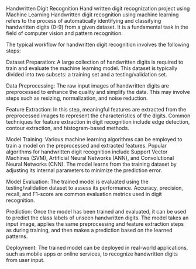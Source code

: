 Handwritten Digit Recognition
Hand written digit recognization project using Machine Learning
Handwritten digit recognition using machine learning refers to the process of automatically identifying and classifying handwritten digits (0-9) from a given dataset. It is a fundamental task in the field of computer vision and pattern recognition.

The typical workflow for handwritten digit recognition involves the following steps:

Dataset Preparation: A large collection of handwritten digits is required to train and evaluate the machine learning model. This dataset is typically divided into two subsets: a training set and a testing/validation set.

Data Preprocessing: The raw input images of handwritten digits are preprocessed to enhance the quality and simplify the data. This may involve steps such as resizing, normalization, and noise reduction.

Feature Extraction: In this step, meaningful features are extracted from the preprocessed images to represent the characteristics of the digits. Common techniques for feature extraction in digit recognition include edge detection, contour extraction, and histogram-based methods.

Model Training: Various machine learning algorithms can be employed to train a model on the preprocessed and extracted features. Popular algorithms for handwritten digit recognition include Support Vector Machines (SVM), Artificial Neural Networks (ANN), and Convolutional Neural Networks (CNN). The model learns from the training dataset by adjusting its internal parameters to minimize the prediction error.

Model Evaluation: The trained model is evaluated using the testing/validation dataset to assess its performance. Accuracy, precision, recall, and F1-score are common evaluation metrics used in digit recognition.

Prediction: Once the model has been trained and evaluated, it can be used to predict the class labels of unseen handwritten digits. The model takes an input image, applies the same preprocessing and feature extraction steps as during training, and then makes a prediction based on the learned patterns.

Deployment: The trained model can be deployed in real-world applications, such as mobile apps or online services, to recognize handwritten digits from user input.
